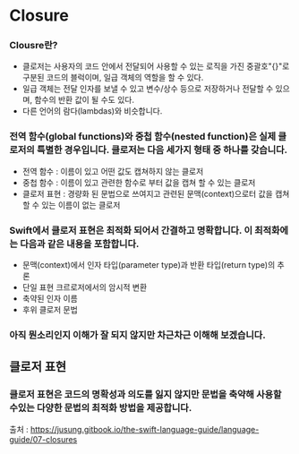 # Closure

### Clousre란?
* 클로저는 사용자의 코드 안에서 전달되어 사용할 수 있는 로직을 가진 중괄호"{}"로 구분된 코드의 블럭이며, 일급 객체의 역할을 할 수 있다.
* 일급 객체는 전달 인자를 보낼 수 있고 변수/상수 등으로 저장하거나 전달할 수 있으며, 함수의 반환 값이 될 수도 있다.
* 다른 언어의 람다(lambdas)와 비슷합니다.
### 전역 함수(global functions)와 중첩 함수(nested function)은 실제 클로저의 특별한 경우입니다. 클로저는 다음 세가지 형태 중 하나를 갖습니다.
* 전역 함수 : 이름이 있고 어떤 값도 캡쳐하지 않는 클로저
* 중첩 함수 : 이름이 있고 관련한 함수로 부터 값을 캡쳐 할 수 있는 클로저
* 클로저 표현 : 경량화 된 문법으로 쓰여지고 관련된 문맥(context)으로터 값을 캡쳐할 수 있는 이름이 없는 클로저
### Swift에서 클로저 표현은 최적화 되어서 간결하고 명확합니다. 이 최적화에는 다음과 같은 내용을 포함합니다.
* 문맥(context)에서 인자 타입(parameter type)과 반환 타입(return type)의 추론
* 단일 표현 크르로저에서의 암시적 변환
* 축약된 인자 이름
* 후위 클로저 문법
### 아직 뭔소리인지 이해가 잘 되지 않지만 차근차근 이해해 보겠습니다.

## 클로저 표현
### 클로저 표현은 코드의 명확성과 의도를 잃지 않지만 문법을 축약해 사용할 수있는 다양한 문법의 최적화 방법을 제공합니다.


출처 : https://jusung.gitbook.io/the-swift-language-guide/language-guide/07-closures
